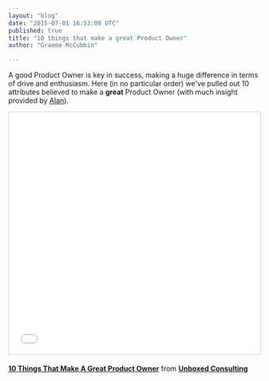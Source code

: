 ```yaml
---
layout: "blog"
date: "2015-07-01 16:53:00 UTC"
published: true
title: "10 things that make a great Product Owner"
author: "Graeme McCubbin"

---
```


A good Product Owner is key in success, making a huge difference in terms of drive and enthusiasm. Here (in no particular order) we've pulled out 10 attributes believed to make a **great** Product Owner (with much insight provided by [Alan](https://www.unboxedconsulting.com/people/alan-thomas)).

<iframe src="//www.slideshare.net/slideshow/embed_code/key/mun0INnry2DS0h" width="595" height="485" frameborder="0" marginwidth="0" marginheight="0" scrolling="no" style="border:1px solid #CCC; border-width:1px; margin-bottom:5px; max-width: 100%;" allowfullscreen> </iframe>

   **[10 Things That Make A Great Product Owner](//www.slideshare.net/UBXD/10-things-that-make-a-great-product-owner "10 Things That Make A Great Product Owner")** from **[Unboxed Consulting](//www.slideshare.net/UBXD)** 

